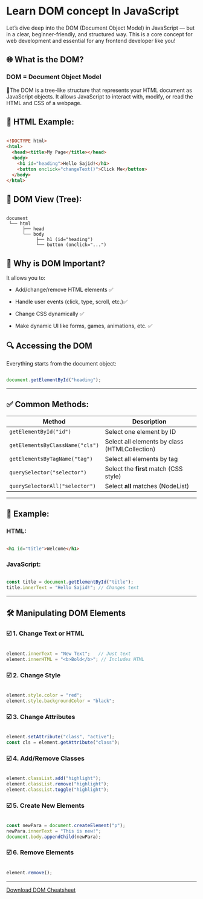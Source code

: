 # Learn DOM concept In JavaScript

Let’s dive deep into the DOM (Document Object Model) in JavaScript — but in a clear, beginner-friendly, and structured way. This is a core concept for web development and essential for any frontend developer like you!

## 🌐 What is the DOM?

### DOM = Document Object Model

🌟The DOM is a tree-like structure that represents your HTML document as JavaScript objects. It allows JavaScript to interact with, modify, or read the HTML and CSS of a webpage.

## 📜 HTML Example:

```html 

<!DOCTYPE html>
<html>
  <head><title>My Page</title></head>
  <body>
    <h1 id="heading">Hello Sajid!</h1>
    <button onclick="changeText()">Click Me</button>
  </body>
</html>

```

## 📌 DOM View (Tree):

```less 

document
 └── html
      ├── head
      └── body
           ├── h1 (id="heading")
           └── button (onclick="...")

```

## 🧠 Why is DOM Important?

It allows you to:

- Add/change/remove HTML elements ✅

- Handle user events (click, type, scroll, etc.)✅

- Change CSS dynamically ✅

- Make dynamic UI like forms, games, animations, etc. ✅


## 🔍 Accessing the DOM

Everything starts from the document object:

```js 

document.getElementById("heading");

```

---

## ✅ Common Methods:

| Method                          | Description                                   |
| ------------------------------- | --------------------------------------------- |
| `getElementById("id")`          | Select one element by ID                      |
| `getElementsByClassName("cls")` | Select all elements by class (HTMLCollection) |
| `getElementsByTagName("tag")`   | Select all elements by tag                    |
| `querySelector("selector")`     | Select the **first** match (CSS style)        |
| `querySelectorAll("selector")`  | Select **all** matches (NodeList)             |


---

## 🧪 Example:

### HTML:

```html 

<h1 id="title">Welcome</h1>

```

### JavaScript:

```js 

const title = document.getElementById("title");
title.innerText = "Hello Sajid!"; // Changes text

```

---

## 🛠️ Manipulating DOM Elements

### ☑️ 1. Change Text or HTML

```js

element.innerText = "New Text";   // Just text
element.innerHTML = "<b>Bold</b>"; // Includes HTML

```

### ☑️ 2. Change Style

```js 

element.style.color = "red";
element.style.backgroundColor = "black";

```

### ☑️ 3. Change Attributes

```js 

element.setAttribute("class", "active");
const cls = element.getAttribute("class");

```

### ☑️ 4. Add/Remove Classes

```js 

element.classList.add("highlight");
element.classList.remove("highlight");
element.classList.toggle("highlight");

```

### ☑️ 5. Create New Elements

```js 

const newPara = document.createElement("p");
newPara.innerText = "This is new!";
document.body.appendChild(newPara);

```

### ☑️ 6. Remove Elements

```js 

element.remove();

```

---

[Download DOM Cheatsheet](asset/javascript_dom_cheatsheet.pdf)
